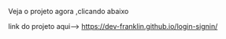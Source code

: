 Veja o projeto agora ,clicando abaixo 

link do projeto aqui-->  https://dev-franklin.github.io/login-signin/
